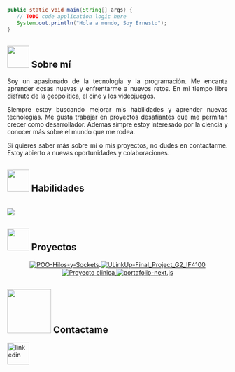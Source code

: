 <!--header>
   <p align="center">
   <img src="https://res.cloudinary.com/dks1ifnxa/image/upload/v1744527861/plaza-roja-moscu-despues-de-nevada_bla77b.jpg"
    alt="Imagen de la Plaza Roja de Moscú durante el invierno" width="100%" height="200px"
    style="object-fit: cover;">
   </p>
</header-->

```java
public static void main(String[] args) {
   // TODO code application logic here
   System.out.println("Hola a mundo, Soy Ernesto");
} 
```
<main>
   <article>
      <h2>
       <img src = "https://github.com/7oSkaaa/7oSkaaa/blob/main/Images/about_me.gif?raw=true" width = 50px>
       Sobre mí
      </h2>
      <p align="justify">
       Soy un apasionado de la tecnología y la programación.
       Me encanta aprender cosas nuevas y enfrentarme a nuevos retos.
       En mi tiempo libre disfruto de la geopolitica, el cine y los videojuegos.
      </p>
      <p align="justify">
       Siempre estoy buscando mejorar mis habilidades y aprender nuevas tecnologías.
       Me gusta trabajar en proyectos desafiantes que me permitan crecer como desarrollador.
       Ademas simpre estoy interesado por la ciencia y conocer más sobre el mundo que me rodea.
      </p>
      <p align="justify">
       Si quieres saber más sobre mí o mis proyectos, no dudes en contactarme.
       Estoy abierto a nuevas oportunidades y colaboraciones.
   </p>
   </article>
   <section>
      <h2>
       <img src="https://media2.giphy.com/media/QssGEmpkyEOhBCb7e1/giphy.gif?cid=ecf05e47a0n3gi1bfqntqmob8g9aid1oyj2wr3ds3mg700bl&rid=giphy.gif" width="50px">
       Habilidades
      </h2>
      <p align="rigth">
          <br>
          <img src="https://skillicons.dev/icons?i=java,js,php,ts,cs,dotnet,angular,bootstrap,css,html,react,tailwind,vscode,git,github,mysql,nodejs,postgres,visualstudio," />
          <br>
      </p>
   </section>
   <section>
      <h2>
         <img src = "https://github.com/7oSkaaa/7oSkaaa/blob/main/Images/Software_Tools.gif?raw=true" width = 50px>
         Proyectos
      </h2>
      <div align="center" style="gap: 20px;">
        <a href="https://github.com/Ernesto224/POO-Hilos-y-Sockets-ErnestoVega-2023">
          <img align="center" src="https://github-readme-stats.vercel.app/api/pin/?username=Ernesto224&repo=POO-Hilos-y-Sockets-ErnestoVega-2023&description&theme=dark&title_color=ffffff&icon_color=ffffff&text_color=ffffff&bg_color=0,000000,130F40" 
             alt="POO-Hilos-y-Sockets" />
        </a>
         <a href="https://github.com/Ernesto224/ULinkUp-Final_Project_G2_IF4100.git">
          <img align="center" src="https://github-readme-stats.vercel.app/api/pin/?username=Ernesto224&repo=ULinkUp-Final_Project_G2_IF4100&description&theme=dark&title_color=ffffff&icon_color=ffffff&text_color=ffffff&bg_color=0,000000,130F40" 
             alt="ULinkUp-Final_Project_G2_IF4100" />
        </a>
         <a href="https://github.com/Ernesto224/Ernesto224.github.io.git">
          <img align="center" src="https://github-readme-stats.vercel.app/api/pin/?username=Ernesto224&repo=Ernesto224.github.io&description&theme=dark&title_color=ffffff&icon_color=ffffff&text_color=ffffff&bg_color=0,000000,130F40" 
             alt="Proyecto clinica" />
        </a>
         <a href="https://github.com/Ernesto224/portafolio-next.js.git">
          <img align="center" src="https://github-readme-stats.vercel.app/api/pin/?username=Ernesto224&repo=portafolio-next.js&description&theme=dark&title_color=ffffff&icon_color=ffffff&text_color=ffffff&bg_color=0,000000,130F40" 
             alt="portafolio-next.js" />
        </a>
      </div>
   </section>
</main>

<footer>
   <h2>
      <img src='https://raw.githubusercontent.com/ShahriarShafin/ShahriarShafin/main/Assets/handshake.gif' width="100px">
      Contactame
   </h2>
   <p align="rigth">
      <a href="https://www.linkedin.com/in/ernesto224/" target="blank"><img align="center" src="https://user-images.githubusercontent.com/88904952/234979284-68c11d7f-1acc-4f0c-ac78-044e1037d7b0.png" alt="linkedin" height="50" width="50" /></a>
   </p>
</footer>
